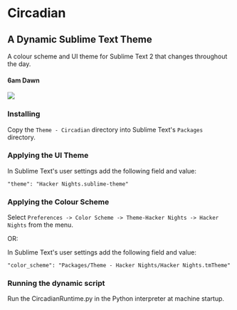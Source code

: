 # Circadian
## A Dynamic Sublime Text Theme

A colour scheme and UI theme for Sublime Text 2 that changes throughout the day.

#### 6am Dawn
![](http://imgur.com/a/y45Kv)

### Installing

Copy the
```Theme - Circadian``` directory into Sublime Text's ```Packages```
directory.

### Applying the UI Theme

In Sublime Text's user settings add the following field and value:

```
"theme": "Hacker Nights.sublime-theme"
```

### Applying the Colour Scheme

Select ```Preferences -> Color Scheme -> Theme-Hacker Nights -> Hacker Nights```
from the menu.

OR:

In Sublime Text's user settings add the following field and value:

```
"color_scheme": "Packages/Theme - Hacker Nights/Hacker Nights.tmTheme"
```

### Running the dynamic script

Run the CircadianRuntime.py in the Python interpreter at machine startup.
